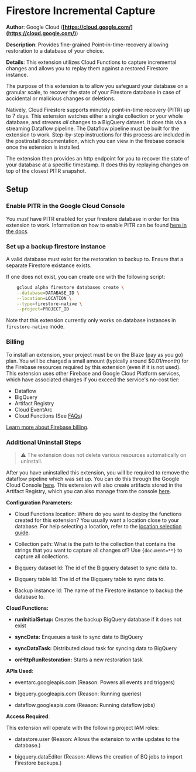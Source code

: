 # Firestore Incremental Capture

**Author**: Google Cloud (**[https://cloud.google.com/](https://cloud.google.com/)**)

**Description**: Provides fine-grained Point-in-time-recovery allowing restoration to a database of your choice.



**Details**: This extension utilizes Cloud Functions to capture incremental changes and allows you to replay them against a restored Firestore instance.

The purpose of this extension is to allow you safeguard your database on a granular scale, to recover the state of your Firestore database in case of accidental or malicious changes or deletions.

Natively, Cloud Firestore supports minutely point-in-time recovery (PITR) up to 7 days. This extension watches either a single collection or your whole database, and streams _all_ changes to a BigQuery dataset. It does this via a streaming Dataflow pipeline. The Dataflow pipeline must be built for the extension to work. Step-by-step instructions for this process are included in the postinstall documentation, which you can view in the firebase console once the extension is installed.

The extension then provides an http endpoint for you to recover the state of your database at a specific timestamp. It does this by replaying changes on top of the closest PITR snapshot.

## Setup

### Enable PITR in the Google Cloud Console

You _must_ have PITR enabled for your firestore database in order for this extension to work. Information on how to enable PITR can be found [here in the docs](https://firebase.google.com/docs/firestore/use-pitr).

### Set up a backup firestore instance

A valid database must exist for the restoration to backup to. Ensure that a separate Firestore existance exists.

If one does not exist, you can create one with the following script:

```bash
    gcloud alpha firestore databases create \
    --database=DATABASE_ID \
    --location=LOCATION \
    --type=firestore-native \
    --project=PROJECT_ID
```

Note that this extension currently only works on database instances in `firestore-native` mode.

### Billing

To install an extension, your project must be on the Blaze (pay as you go) plan. You will be charged a small amount (typically around $0.01/month) for the Firebase resources required by this extension (even if it is not used).
This extension uses other Firebase and Google Cloud Platform services, which have associated charges if you exceed the service's no-cost tier:

- Dataflow
- BigQuery
- Artifact Registry
- Cloud EventArc
- Cloud Functions (See [FAQs](https://firebase.google.com/support/faq#extensions-pricing))

[Learn more about Firebase billing](https://firebase.google.com/pricing).

### Additional Uninstall Steps

> ⚠️ The extension does not delete various resources automatically on uninstall.

After you have uninstalled this extension, you will be required to remove the dataflow pipeline which was set up. You can do this through the
Google Cloud Console [here](https://console.cloud.google.com/dataflow/pipelines). This extension will also create artifacts stored in the Artifact Registry, which you can also manage from the console [here](https://console.cloud.google.com/artifacts).




**Configuration Parameters:**

* Cloud Functions location: Where do you want to deploy the functions created for this extension? You usually want a location close to your database. For help selecting a location, refer to the [location selection guide](https://firebase.google.com/docs/functions/locations).

* Collection path: What is the path to the collection that contains the strings that you want to capture all changes of? Use `{document=**}` to capture all collections.


* Bigquery dataset Id: The id of the Bigquery dataset to sync data to.


* Bigquery table Id: The id of the Bigquery table to sync data to.


* Backup instance Id: The name of the Firestore instance to backup the database to.




**Cloud Functions:**

* **runInitialSetup:** Creates the backup BigQuery database if it does not exist

* **syncData:** Enqueues a task to sync data to BigQuery

* **syncDataTask:** Distributed cloud task for syncing data to BigQuery

* **onHttpRunRestoration:** Starts a new restoration task



**APIs Used**:

* eventarc.googleapis.com (Reason: Powers all events and triggers)

* bigquery.googleapis.com (Reason: Running queries)

* dataflow.googleapis.com (Reason: Running dataflow jobs)



**Access Required**:



This extension will operate with the following project IAM roles:

* datastore.user (Reason: Allows the extension to write updates to the database.)

* bigquery.dataEditor (Reason: Allows the creation of BQ jobs to import Firestore backups.)
